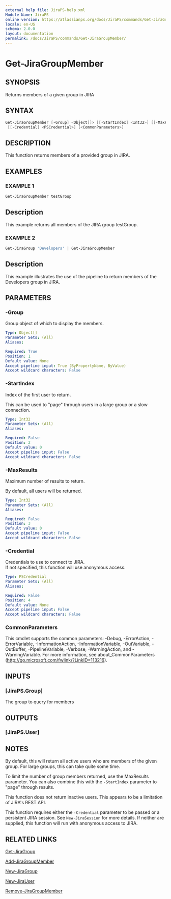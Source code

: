 ```yaml
---
external help file: JiraPS-help.xml
Module Name: JiraPS
online version: https://atlassianps.org/docs/JiraPS/commands/Get-JiraGroupMember/
locale: en-US
schema: 2.0.0
layout: documentation
permalink: /docs/JiraPS/commands/Get-JiraGroupMember/
---
```

# Get-JiraGroupMember

## SYNOPSIS

Returns members of a given group in JIRA

## SYNTAX

```powershell
Get-JiraGroupMember [-Group] <Object[]> [[-StartIndex] <Int32>] [[-MaxResults] <Int32>]
 [[-Credential] <PSCredential>] [<CommonParameters>]
```

## DESCRIPTION

This function returns members of a provided group in JIRA.

## EXAMPLES

### EXAMPLE 1

```powershell
Get-JiraGroupMember testGroup
```

Description  
 -----------  
This example returns all members of the JIRA group testGroup.

### EXAMPLE 2

```powershell
Get-JiraGroup 'Developers' | Get-JiraGroupMember
```

Description  
 -----------  
This example illustrates the use of the pipeline to return members of
the Developers group in JIRA.

## PARAMETERS

### -Group

Group object of which to display the members.

```yaml
Type: Object[]
Parameter Sets: (All)
Aliases:

Required: True
Position: 1
Default value: None
Accept pipeline input: True (ByPropertyName, ByValue)
Accept wildcard characters: False
```

### -StartIndex

Index of the first user to return.

This can be used to "page" through users in a large group or a slow connection.

```yaml
Type: Int32
Parameter Sets: (All)
Aliases:

Required: False
Position: 2
Default value: 0
Accept pipeline input: False
Accept wildcard characters: False
```

### -MaxResults

Maximum number of results to return.

By default, all users will be returned.

```yaml
Type: Int32
Parameter Sets: (All)
Aliases:

Required: False
Position: 3
Default value: 0
Accept pipeline input: False
Accept wildcard characters: False
```

### -Credential

Credentials to use to connect to JIRA.  
If not specified, this function will use anonymous access.

```yaml
Type: PSCredential
Parameter Sets: (All)
Aliases:

Required: False
Position: 4
Default value: None
Accept pipeline input: False
Accept wildcard characters: False
```

### CommonParameters
This cmdlet supports the common parameters: -Debug, -ErrorAction, -ErrorVariable, -InformationAction, -InformationVariable, -OutVariable, -OutBuffer, -PipelineVariable, -Verbose, -WarningAction, and -WarningVariable.
For more information, see about_CommonParameters (http://go.microsoft.com/fwlink/?LinkID=113216).

## INPUTS

### [JiraPS.Group]

The group to query for members

## OUTPUTS

### [JiraPS.User]

## NOTES

By default, this will return all active users who are members of the given group.
For large groups, this can take quite some time.

To limit the number of group members returned, use the MaxResults parameter.
You can also combine this with the `-StartIndex` parameter to "page" through results.

This function does not return inactive users.
This appears to be a limitation of JIRA's REST API.

This function requires either the `-Credential` parameter to be passed or a persistent JIRA session.
See `New-JiraSession` for more details.
If neither are supplied, this function will run with anonymous access to JIRA.

## RELATED LINKS

[Get-JiraGroup](../Get-JiraGroup/)

[Add-JiraGroupMember](../Add-JiraGroupMember/)

[New-JiraGroup](../New-JiraGroup/)

[New-JiraUser](../New-JiraUser/)

[Remove-JiraGroupMember](../Remove-JiraGroupMember/)
